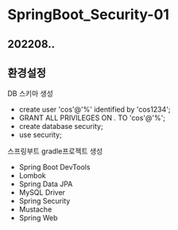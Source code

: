 # SpringBoot_Security-01
## 202208..
## 환경설정
DB 스키마 생성
- create user 'cos'@'%' identified by 'cos1234';
- GRANT ALL PRIVILEGES ON *.* TO 'cos'@'%';
- create database security;
- use security;


스프링부트 gradle프로젝트 생성
- Spring Boot DevTools
- Lombok
- Spring Data JPA
- MySQL Driver
- Spring Security
- Mustache
- Spring Web
